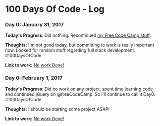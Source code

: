 # 100 Days Of Code - Log

### Day 0: January 31, 2017

**Today's Progress**: Did nothing. Recontinued [my Free Code Camp stuff](https://www.freecodecamp.com/quswar).

**Thoughts:** I'm not good today, but committing to work is really important now. Looked for random stuff regarding full stack development. #100DaysOfCode

**Link to work:** [No work Done!](https://twitter.com/QuswarAbid/status/826443793629057028)

### Day 0: February 1, 2017

**Today's Progress**: Did no work on any project, spent time learning code and continued jQuery on @freeCodeCamp. So I'll continue to call it Day0. #100DaysOfCode.

**Thoughts:** I should be starting some project ASAP!

**Link to work:** [No work Done!](https://twitter.com/QuswarAbid/status/826711187198976000)

